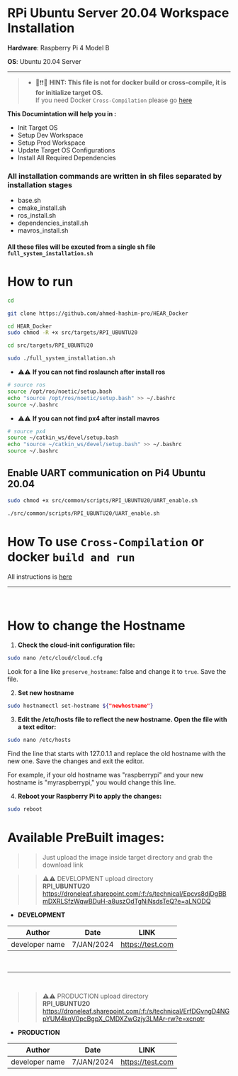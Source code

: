 # RPi Ubuntu Server 20.04 Workspace Installation

**Hardware**: Raspberry Pi 4 Model B

**OS**: Ubuntu 20.04 Server

---

> * 🔴❗❗💡 **HINT: This file is not for docker build or cross-compile, it is for initialize target OS.** \
> If you need Docker `Cross-Compilation` please go [here](Docker_Running.md)

**This Documintation will help you in :**


* Init Target OS
* Setup Dev Workspace
* Setup Prod Workspace
* Update Target OS Configurations
* Install All Required Dependencies


### All installation commands are written in sh files separated by installation stages

- base.sh
- cmake_install.sh
- ros_install.sh
- dependencies_install.sh
- mavros_install.sh

#### All these files will be excuted from a single sh file `full_system_installation.sh`

# How to run

```bash
cd

git clone https://github.com/ahmed-hashim-pro/HEAR_Docker

cd HEAR_Docker
sudo chmod -R +x src/targets/RPI_UBUNTU20

cd src/targets/RPI_UBUNTU20

sudo ./full_system_installation.sh


```

- ⚠️⚠️ **If you can not find roslaunch after install ros**

```bash
# source ros
source /opt/ros/noetic/setup.bash
echo "source /opt/ros/noetic/setup.bash" >> ~/.bashrc
source ~/.bashrc

```

- ⚠️⚠️ **If you can not find px4 after install mavros**

```bash
# source px4
source ~/catkin_ws/devel/setup.bash
echo "source ~/catkin_ws/devel/setup.bash" >> ~/.bashrc
source ~/.bashrc

```

## Enable UART communication on Pi4 Ubuntu 20.04

```bash
sudo chmod +x src/common/scripts/RPI_UBUNTU20/UART_enable.sh

./src/common/scripts/RPI_UBUNTU20/UART_enable.sh

```




 # How To use `Cross-Compilation`  or docker `build and run`
All instructions is [here](Docker_Running.md)


---
<br>

# How to change the Hostname


1. **Check the cloud-init configuration file:**

```bash
sudo nano /etc/cloud/cloud.cfg
```
Look for a line like `preserve_hostname`: false and change it to `true`. Save the file.

2. **Set new hostname**

```bash
sudo hostnamectl set-hostname ${"newhostname"}
```
 3. **Edit the /etc/hosts file to reflect the new hostname. Open the file with a text editor:**

 ```bash
 sudo nano /etc/hosts
 ```
 Find the line that starts with 127.0.1.1 and replace the old hostname with the new one. Save the changes and exit the editor.

For example, if your old hostname was "raspberrypi" and your new hostname is "myraspberrypi," you would change this line.

4. **Reboot your Raspberry Pi to apply the changes:**

```bash
sudo reboot
```

# Available PreBuilt images:

>>Just upload the image inside target directory and grab the download link

>> ⚠️⚠️  DEVELOPMENT upload directory\
**RPI_UBUNTU20**
https://droneleaf.sharepoint.com/:f:/s/technical/Epcvs8djDgBBmDXRLSfzWqwBDuH-a8uszOdTgNiNsdsTeQ?e=aLNODQ



- **DEVELOPMENT**

| Author   |      Date      |  LINK |
|----------|:-------------:|:------:|
| developer name |  7/JAN/2024 | https://test.com |

<br>
 
---
<br>




>> ⚠️⚠️  PRODUCTION upload directory\
**RPI_UBUNTU20**
https://droneleaf.sharepoint.com/:f:/s/technical/ErfDGvngD4NGpYUM4kqV0pcBgpX_CMDXZwGzjy3LMAr-rw?e=xcnotr


- **PRODUCTION**    


| Author   |      Date      |  LINK |
|----------|:-------------:|:------:|
| developer name |  7/JAN/2024 | https://test.com |
